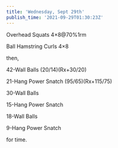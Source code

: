 ```yaml
---
title: 'Wednesday, Sept 29th'
publish_time: '2021-09-29T01:30:23Z'
---
```


Overhead Squats 4×8\@70%1rm

Ball Hamstring Curls 4×8

then,

42-Wall Balls (20/14)(Rx+30/20)

21-Hang Power Snatch (95/65)(Rx+115/75)

30-Wall Balls

15-Hang Power Snatch

18-Wall Balls

9-Hang Power Snatch

for time.
